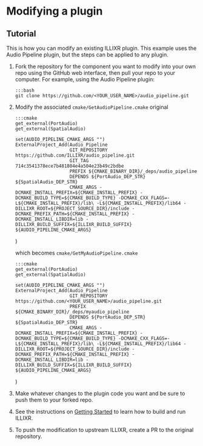 # Modifying a plugin

## Tutorial

This is how you can modify an existing ILLIXR plugin. This example uses the Audio Pipeline plugin, but the steps can be applied to any plugin.

1.  Fork the repository for the component you want to modify into your own repo using the GitHub
    web interface, then pull your repo to your computer. For example, using the Audio Pipeline plugin:

        :::bash
        git clone https://github.com/<YOUR_USER_NAME>/audio_pipeline.git

2.  Modify the associated `cmake/GetAudioPipeline.cmake`
    original

        :::cmake
        get_external(PortAudio)
        get_external(SpatialAudio)

        set(AUDIO_PIPELINE_CMAKE_ARGS "")
        ExternalProject_Add(Audio_Pipeline
                            GIT_REPOSITORY https://github.com/ILLIXR/audio_pipeline.git
                            GIT_TAG 714c3541378ece7b481804e4a504e23b49c2bdbe
                            PREFIX ${CMAKE_BINARY_DIR}/_deps/audio_pipeline
                            DEPENDS ${PortAudio_DEP_STR} ${SpatialAudio_DEP_STR}
                            CMAKE_ARGS -DCMAKE_INSTALL_PREFIX=${CMAKE_INSTALL_PREFIX} -DCMAKE_BUILD_TYPE=${CMAKE_BUILD_TYPE} -DCMAKE_CXX_FLAGS=-L${CMAKE_INSTALL_PREFIX}/lib\ -L${CMAKE_INSTALL_PREFIX}/lib64 -DILLIXR_ROOT=${PROJECT_SOURCE_DIR}/include -DCMAKE_PREFIX_PATH=${CMAKE_INSTALL_PREFIX} -DCMAKE_INSTALL_LIBDIR=lib -DILLIXR_BUILD_SUFFIX=${ILLIXR_BUILD_SUFFIX} ${AUDIO_PIPELINE_CMAKE_ARGS}
     )

    which becomes `cmake/GetMyAudioPipeline.cmake`

        :::cmake
        get_external(PortAudio)
        get_external(SpatialAudio)

        set(AUDIO_PIPELINE_CMAKE_ARGS "")
        ExternalProject_Add(Audio_Pipeline
                            GIT_REPOSITORY https://github.com/<YOUR_USER_NAME>/audio_pipeline.git
                            PREFIX ${CMAKE_BINARY_DIR}/_deps/myaudio_pipeline
                            DEPENDS ${PortAudio_DEP_STR} ${SpatialAudio_DEP_STR}
                            CMAKE_ARGS -DCMAKE_INSTALL_PREFIX=${CMAKE_INSTALL_PREFIX} -DCMAKE_BUILD_TYPE=${CMAKE_BUILD_TYPE} -DCMAKE_CXX_FLAGS=-L${CMAKE_INSTALL_PREFIX}/lib\ -L${CMAKE_INSTALL_PREFIX}/lib64 -DILLIXR_ROOT=${PROJECT_SOURCE_DIR}/include -DCMAKE_PREFIX_PATH=${CMAKE_INSTALL_PREFIX} -DCMAKE_INSTALL_LIBDIR=lib -DILLIXR_BUILD_SUFFIX=${ILLIXR_BUILD_SUFFIX} ${AUDIO_PIPELINE_CMAKE_ARGS}
     )
   
3.  Make whatever changes to the plugin code you want and be sure to push them to your forked repo.

4.  See the instructions on [Getting Started][10] to learn how to build and run ILLIXR.

5.  To push the modification to upstream ILLIXR, create a PR to the original repository.


[//]: # (- Internal -)

[10]:   getting_started.md
